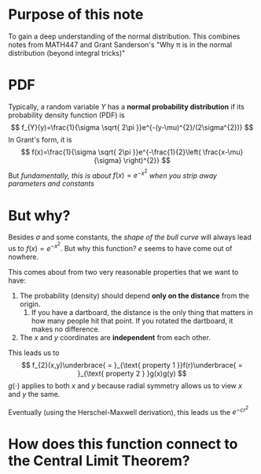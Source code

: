 # Purpose of this note
To gain a deep understanding of the normal distribution. This combines notes from MATH447 and Grant Sanderson's "Why π is in the normal distribution (beyond integral tricks)"

# PDF
Typically, a random variable $Y$ has a **normal probability distribution** if its probability density function (PDF) is
$$
f_{Y}(y)=\frac{1}{\sigma \sqrt{ 2\pi }}e^{-(y-\mu)^{2}/(2\sigma^{2})}
$$
In Grant's form, it is
$$
f(x)=\frac{1}{\sigma \sqrt{ 2\pi }}e^{-\frac{1}{2}\left( \frac{x-\mu}{\sigma} \right)^{2}}
$$
But *fundamentally, this is about* $f(x)=e^{-x^{2}}$ *when you strip away parameters and constants*

# But why?
Besides $\sigma$ and some constants, the *shape of the bull curve* will always lead us to $f(x)=e^{-x^{2}}$. But why this function? $e$ seems to have come out of nowhere.

This comes about from two very reasonable properties that we want to have:
1. The probability (density) should depend **only on the distance** from the origin.
	1. If you have a dartboard, the distance is the only thing that matters in how many people hit that point. If you rotated the dartboard, it makes no difference.
2. The $x$ and $y$ coordinates are **independent** from each other.

This leads us to
$$
f_{2}(x,y)\underbrace{ = }_{\text{ property 1 }}f(r)\underbrace{ = }_{\text{ property 2 }  }g(x)g(y)
$$
$g(\cdot )$ applies to both $x$ and $y$ because radial symmetry allows us to view $x$ and $y$ the same.

Eventually (using the Herschel-Maxwell derivation), this leads us the $e^{-cr^{2}}$

# How does this function connect to the Central Limit Theorem?

